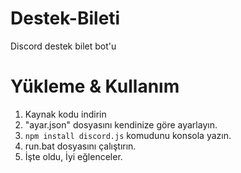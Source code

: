 # Destek-Bileti
 Discord destek bilet bot'u

# Yükleme & Kullanım
1. Kaynak kodu indirin
2. "ayar.json" dosyasını kendinize göre ayarlayın.
3. ``npm install discord.js`` komudunu konsola yazın.
4. run.bat dosyasını çalıştırın.
5. İşte oldu, İyi eğlenceler.